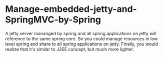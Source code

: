 # Manage-embedded-jetty-and-SpringMVC-by-Spring
A jetty server mananged by spring and all spring applications on jetty will reference to the same spring core.
So you could manage resources in low level spring and share to all spring applications on jetty.
Finally, you would realize that it's similar to J2EE concept, but much more lighter.
